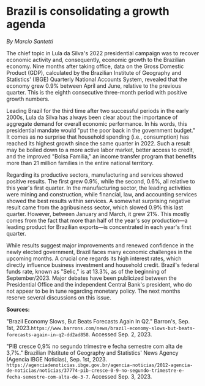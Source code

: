 # Brazil is consolidating a growth agenda



*By Marcio Santetti*



The chief topic in Lula da Silva's 2022 presidential campaign was to recover economic activity and, consequently, economic growth to the Brazilian economy. Nine months after taking office, data on the Gross Domestic Product (GDP), calculated by the Brazilian Institute of Geography and Statistics' (IBGE) Quarterly National Accounts System, revealed that the economy grew 0.9% between April and June, relative to the previous quarter. This is the eighth consecutive three-month period with positive growth numbers.



Leading Brazil for the third time after two successful periods in the early 2000s, Lula da Silva has always been clear about the importance of aggregate demand for overall economic performance. In his words, this presidential mandate would "put the poor back in the government  budget." It comes as no surprise that household spending (i.e., consumption) has reached its highest growth since the same quarter in 2022. Such a result may be boiled down to a more active labor market, better access to credit, and the improved "Bolsa Familia," an income transfer program that benefits more than 21 million families in the entire national territory.



Regarding its productive sectors, manufacturing and services showed positive results. The first grew 0.9%, while the second, 0.6%, all relative to this year's first quarter. In the manufacturing sector, the leading activities were mining and construction, while financial, law, and accounting services showed the best results within services. A somewhat surprising negative result came from the agribusiness sector, which slowed 0.9% this last quarter. However, between January and March, it grew 21%. This mostly comes from the fact that more than half of the year's soy production&mdash;a leading product for Brazilian exports&mdash;is concentrated in each year's first quarter. 



While results suggest major improvements and renewed confidence in the newly elected government, Brazil faces many economic challenges in the upcoming months. A crucial one regards its high interest rates, which directly influence business investment and household credit. Brazil's federal funds rate, known as "Selic," is at 13.3%, as of the beginning of September/2023. Major debates have been publicized between the Presidential Office and the independent Central Bank's president, who do not appear to be in tune regarding monetary policy. The next months reserve several discussions on this issue.



**Sources:**

"Brazil Economy Slows, But Beats Forecasts Again In Q2." Barron's, Sep. 1st, 2023.`https://www.barrons.com/news/brazil-economy-slows-but-beats-forecasts-again-in-q2-dd2ad858`. Accessed Sep. 2, 2023.

"PIB cresce 0,9% no segundo trimestre e fecha semestre com alta de 3,7%." Brazilian INstitute of Geography and Statistics' News Agency (Agencia IBGE Noticias), Sep. 1st, 2023. `https://agenciadenoticias.ibge.gov.br/agencia-noticias/2012-agencia-de-noticias/noticias/37774-pib-cresce-0-9-no-segundo-trimestre-e-fecha-semestre-com-alta-de-3-7`. Accessed Sep. 3, 2023.